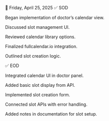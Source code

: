 📅 Friday, April 25, 2025
✅ SOD

Began implementation of doctor’s calendar view.

Discussed slot management UI.

Reviewed calendar library options.

Finalized fullcalendar.io integration.

Outlined slot creation logic.

✅ EOD

Integrated calendar UI in doctor panel.

Added basic slot display from API.

Implemented slot creation form.

Connected slot APIs with error handling.

Added notes in documentation for slot setup.
